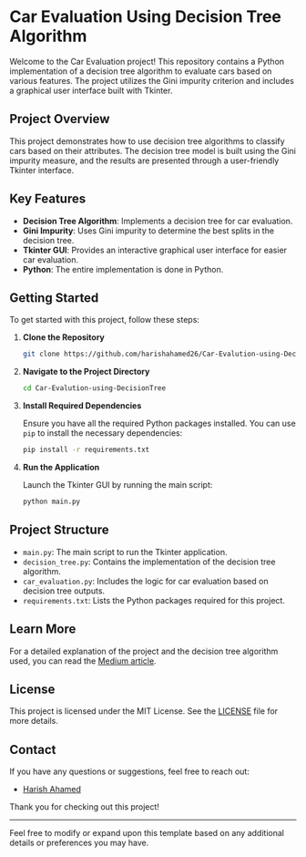 
# Car Evaluation Using Decision Tree Algorithm

Welcome to the Car Evaluation project! This repository contains a Python implementation of a decision tree algorithm to evaluate cars based on various features. The project utilizes the Gini impurity criterion and includes a graphical user interface built with Tkinter.

## Project Overview

This project demonstrates how to use decision tree algorithms to classify cars based on their attributes. The decision tree model is built using the Gini impurity measure, and the results are presented through a user-friendly Tkinter interface.

## Key Features

- **Decision Tree Algorithm**: Implements a decision tree for car evaluation.
- **Gini Impurity**: Uses Gini impurity to determine the best splits in the decision tree.
- **Tkinter GUI**: Provides an interactive graphical user interface for easier car evaluation.
- **Python**: The entire implementation is done in Python.

## Getting Started

To get started with this project, follow these steps:

1. **Clone the Repository**

   ```bash
   git clone https://github.com/harishahamed26/Car-Evalution-using-DecisionTree.git
   ```

2. **Navigate to the Project Directory**

   ```bash
   cd Car-Evalution-using-DecisionTree
   ```

3. **Install Required Dependencies**

   Ensure you have all the required Python packages installed. You can use `pip` to install the necessary dependencies:

   ```bash
   pip install -r requirements.txt
   ```

4. **Run the Application**

   Launch the Tkinter GUI by running the main script:

   ```bash
   python main.py
   ```

## Project Structure

- `main.py`: The main script to run the Tkinter application.
- `decision_tree.py`: Contains the implementation of the decision tree algorithm.
- `car_evaluation.py`: Includes the logic for car evaluation based on decision tree outputs.
- `requirements.txt`: Lists the Python packages required for this project.

## Learn More

For a detailed explanation of the project and the decision tree algorithm used, you can read the [Medium article](https://medium.com/@harishahamed26/car-evaluation-using-decision-tree-algorithm-gini-impurities-pymongo-oops-e1afa70569d0).

## License

This project is licensed under the MIT License. See the [LICENSE](LICENSE) file for more details.

## Contact

If you have any questions or suggestions, feel free to reach out:

- [Harish Ahamed](https://github.com/harishahamed26)

Thank you for checking out this project!

---

Feel free to modify or expand upon this template based on any additional details or preferences you may have.

